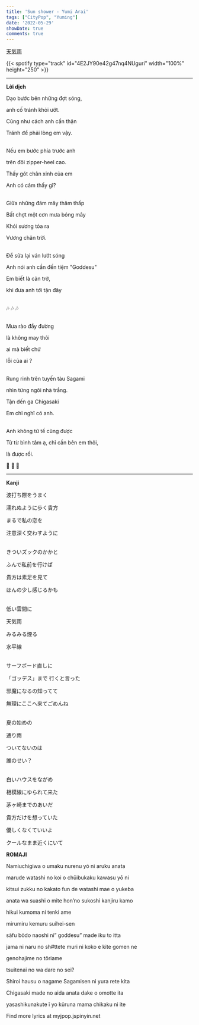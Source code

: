 ```yaml
---
title: 'Sun shower - Yumi Arai'
tags: ["CityPop", "Yuming"]
date: '2022-05-29'
showDate: true
comments: true
---
```



[天気雨](https://www.youtube.com/watch?v=9gCWbhR8m_U)

{{< spotify type="track" id="4E2JY90e42g47nq4NUguri" width="100%" height="250" >}}

--- 
**Lời dịch**

Dạo bước bên những đợt sóng,

anh cố tránh khỏi ướt. 

Cũng như cách anh cẩn thận 

Tránh để phải lòng em vậy.

\
Nếu em bước phía trước anh 

trên đôi zipper-heel cao. 

Thấy gót chân xinh của em

Anh có cảm thấy gì? 

\
Giữa những đám mây thâm thấp 

Bất chợt một cơn mưa bóng mây 

Khói sương tỏa ra 

Vương chân trời.

\
Để sửa lại ván lướt sóng 

Anh nói anh cần đến tiệm "Goddesu"

Em biết là cản trở, 

khi đưa anh tới tận đây

\
:notes: :notes: :notes:

\
Mưa rào đầy đường

là không may thôi  

ai mà biết chứ

lỗi của ai ?

\
Rung rinh trên tuyến tàu Sagami  

nhìn từng ngôi nhà trắng.

Tận đến ga Chigasaki 

Em chỉ nghĩ có anh. 

\
Anh không tử tế cũng được 

Từ từ bình tâm ạ, chỉ cần bên em thôi, 

là được rồi. 

:musical_note: :musical_note: :musical_note:

---

**Kanji**

波打ち際をうまく

濡れぬように歩く貴方

まるで私の恋を

注意深く交わすように

\
きついズックのかかと

ふんで私前を行けば

貴方は素足を見て

ほんの少し感じるかも

\
低い雲間に

天気雨

みるみる煙る

水平線
` `

\
サーフボード直しに

「ゴッデス」まで 行くと言った

邪魔になるの知ってて

無理にここへ来てごめんね
` `

\
夏の始めの

通り雨

ついてないのは

誰のせい？


\
白いハウスをながめ

相模線にゆられて来た

茅ヶ崎までのあいだ

貴方だけを想っていた
` `


優しくなくていいよ

クールなまま近くにいて



**ROMAJI**

Namiuchigiwa o umaku nurenu yō ni aruku anata

marude watashi no koi o chūibukaku kawasu yō ni

kitsui zukku no kakato fun de watashi mae o yukeba

anata wa suashi o mite hon’no sukoshi kanjiru kamo

hikui kumoma ni tenki ame

mirumiru kemuru suihei-sen

sāfu bōdo naoshi ni” goddesu” made iku to itta

jama ni naru no sh#ttete muri ni koko e kite gomen ne

genohajime no tōriame

tsuitenai no wa dare no sei?

Shiroi hausu o nagame Sagamisen ni yura rete kita

Chigasaki made no aida anata dake o omotte ita

yasashikunakute ī yo kūruna mama chikaku ni ite

Find more lyrics at myjpop.jspinyin.net


